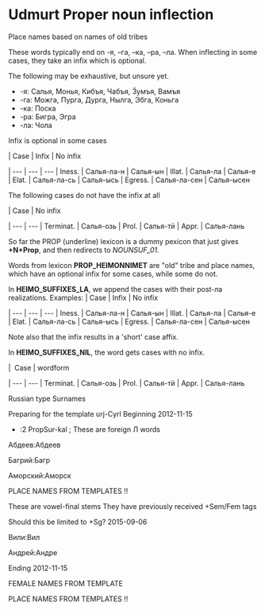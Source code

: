 # Udmurt Proper noun inflection

Place names based on names of old tribes

These words typically end on -я, –га, –ка, –ра, –ла. When inflecting in some
cases, they take an infix which is optional.

The following may be exhaustive, but unsure yet.

* -я: Салья, Монья, Кибъя, Чабъя, Ӟумъя, Вамъя
* -га: Можга, Пурга, Дурга, Нылга, Эбга, Коньга
* -ка: Поска
* -ра: Бигра, Эгра
* -ла: Чола

Infix is optional in some cases

|   Case    |  Infix | No infix

| --- | --- | --- 
|  Iness.    |  Салья-ла-н   |  Салья-ын
|  Illat.     |  Салья-ла      |  Салья-е
|  Elat.      |  Салья-ла-сь   |  Салья-ысь
|  Egress.    |  Салья-ла-сен  |  Салья-ысен

The following cases do not have the infix at all

|   Case    |  No infix

| --- | --- 
|  Terminat.  |  Салья-озь
|  Prol.      |  Салья-тӥ
|  Appr.      |  Салья-лань


So far the PROP (underline) lexicon is a dummy pexicon that just gives **+N+Prop**,
and then redirects to *NOUNSUF_01*.


Words from lexicon **PROP_HEIMONNIMET** are "old" tribe and place names, 
which have an optional infix for some cases, while some do not.

In **HEIMO_SUFFIXES_LA**, we append the cases with their post-ла realizations.
Examples:
|   Case    |  Infix | No infix

| --- | --- | --- 
|  Iness.     |  Салья-ла-н    |  Салья-ын
|  Illat.     |  Салья-ла      |  Салья-е
|  Elat.      |  Салья-ла-сь   |  Салья-ысь
|  Egress.    |  Салья-ла-сен  |  Салья-ысен

Note also that the infix results in a 'short' case affix.

In **HEIMO_SUFFIXES_NIL**, the word gets cases with no infix.

|   Case  | wordform

| --- | --- 
|  Terminat.  |  Салья-озь
|  Prol.      |  Салья-тӥ
|  Appr.      |  Салья-лань



Russian type Surnames 

Preparing for the template urj-Cyrl
Beginning 2012-11-15





 * :2 PropSur-kal ;  These are foreign Л words



Абдеев:Абдеев

Багрий:Багр


Аморский:Аморск



PLACE NAMES FROM TEMPLATES !!




These are vowel-final stems
They have previously received +Sem/Fem tags








Should this be limited to +Sg? 2015-09-06

Вили:Вил




Андрей:Андре












Ending 2012-11-15









FEMALE NAMES FROM TEMPLATE

PLACE NAMES FROM TEMPLATES !!

















